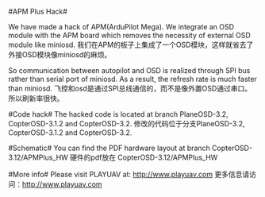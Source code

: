 #APM Plus Hack#

We have made a hack of APM(ArduPilot Mega). We integrate an OSD module with the APM board which removes the necessity of external OSD module like miniosd.
我们在APM的板子上集成了一个OSD模块，这样就省去了外接OSD模块像miniosd的麻烦。

So communication between autopilot and OSD is realized through SPI bus rather than serial port of miniosd. As a result, the refresh rate is much faster than miniosd.
飞控和osd是通过SPI总线通信的，而不是像外置OSD通过串口。所以刷新率很快。

#Code hack#
The hacked code is located at branch PlaneOSD-3.2, CopterOSD-3.1.2 and CopterOSD-3.2.
修改的代码位于分支PlaneOSD-3.2, CopterOSD-3.1.2 and CopterOSD-3.2.

#Schematic#
You can find the PDF hardware layout at branch CopterOSD-3.12/APMPlus_HW
硬件的pdf放在 CopterOSD-3.12/APMPlus_HW

#More info#
Please visit PLAYUAV at: http://www.playuav.com
更多信息请访问：http://www.playuav.com
